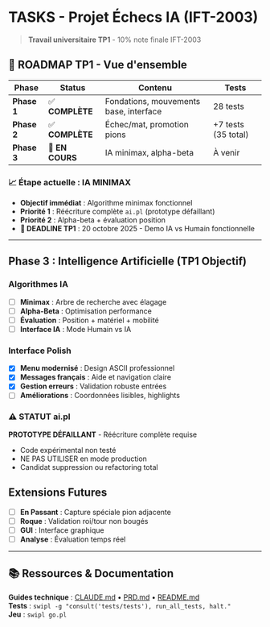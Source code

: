 # TASKS - Projet Échecs IA (IFT-2003)

> **Travail universitaire TP1** - 10% note finale IFT-2003

## 🎯 ROADMAP TP1 - Vue d'ensemble

| Phase | Status | Contenu | Tests |
|-------|--------|---------|-------|
| **Phase 1** | ✅ **COMPLÈTE** | Fondations, mouvements base, interface | 28 tests |
| **Phase 2** | ✅ **COMPLÈTE** | Échec/mat, promotion pions | +7 tests (35 total) |
| **Phase 3** | 🚧 **EN COURS** | IA minimax, alpha-beta | À venir |

### 📈 Étape actuelle : IA MINIMAX
- **Objectif immédiat** : Algorithme minimax fonctionnel
- **Priorité 1** : Réécriture complète `ai.pl` (prototype défaillant)  
- **Priorité 2** : Alpha-beta + évaluation position
- **📅 DEADLINE TP1** : 20 octobre 2025 - Demo IA vs Humain fonctionnelle

---


## Phase 3 : Intelligence Artificielle (TP1 Objectif)

### Algorithmes IA
- [ ] **Minimax** : Arbre de recherche avec élagage
- [ ] **Alpha-Beta** : Optimisation performance
- [ ] **Évaluation** : Position + matériel + mobilité
- [ ] **Interface IA** : Mode Humain vs IA

### Interface Polish
- [x] **Menu modernisé** : Design ASCII professionnel  
- [x] **Messages français** : Aide et navigation claire
- [x] **Gestion erreurs** : Validation robuste entrées
- [ ] **Améliorations** : Coordonnées lisibles, highlights

### ⚠️ STATUT ai.pl 
**PROTOTYPE DÉFAILLANT** - Réécriture complète requise
- Code expérimental non testé
- NE PAS UTILISER en mode production
- Candidat suppression ou refactoring total

## Extensions Futures

- [ ] **En Passant** : Capture spéciale pion adjacente
- [ ] **Roque** : Validation roi/tour non bougés  
- [ ] **GUI** : Interface graphique  
- [ ] **Analyse** : Évaluation temps réel

---

## 📚 Ressources & Documentation

**Guides technique** : [CLAUDE.md](../.claude/CLAUDE.md) • [PRD.md](PRD.md) • [README.md](../README.md)  
**Tests** : `swipl -g "consult('tests/tests'), run_all_tests, halt."`  
**Jeu** : `swipl go.pl`